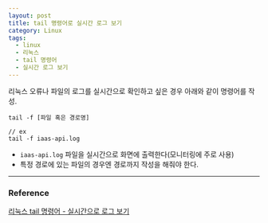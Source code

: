 ```yaml
---
layout: post
title: tail 명령어로 실시간 로그 보기
category: Linux
tags:
  - linux
  - 리눅스
  - tail 명령어
  - 실시간 로그 보기
---
```




리눅스 오류나 파일의 로그를 실시간으로 확인하고 싶은 경우 아래와 같이 명령어를 작성.

```
tail -f [파일 혹은 경로명]

// ex
tail -f iaas-api.log
```

- `iaas-api.log` 파일을 실시간으로 화면에 출력한다(모니터링에 주로 사용)
- 특정 경로에 있는 파일의 경우엔 경로까지 작성을 해줘야 한다.



---

### Reference

[리눅스 tail 명령어 - 실시간으로 로그 보기](https://windfree.tistory.com/40)

